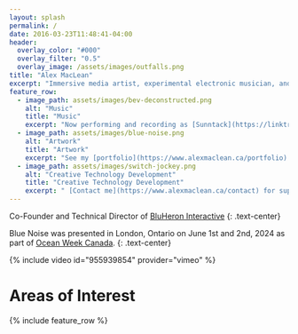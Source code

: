 ```yaml
---
layout: splash
permalink: /
date: 2016-03-23T11:48:41-04:00
header:
  overlay_color: "#000"
  overlay_filter: "0.5"
  overlay_image: /assets/images/outfalls.png
title: "Alex MacLean"
excerpt: "Immersive media artist, experimental electronic musician, and creative technologist based in London, ON"
feature_row:
  - image_path: assets/images/bev-deconstructed.png
    alt: "Music"
    title: "Music"
    excerpt: "Now performing and recording as [Sunntack](https://linktr.ee/alexjsmac)"
  - image_path: assets/images/blue-noise.png
    alt: "Artwork"
    title: "Artwork"
    excerpt: "See my [portfolio](https://www.alexmaclean.ca/portfolio) for a glance at some of my projects"
  - image_path: assets/images/switch-jockey.png
    alt: "Creative Technology Development"
    title: "Creative Technology Development"
    excerpt: " [Contact me](https://www.alexmaclean.ca/contact) for support as a technical artist or software developer"
---
```


Co-Founder and Technical Director of [BluHeron Interactive](https://bluheroninteractive.com)
{: .text-center}

Blue Noise was presented in London, Ontario on June 1st and 2nd, 2024 as part of [Ocean Week Canada](https://oceanweekcan.ca/).
{: .text-center}

{% include video id="955939854" provider="vimeo" %}

# Areas of Interest

{% include feature_row %}
